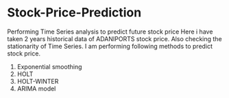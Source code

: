 # Stock-Price-Prediction
Performing Time Series analysis to predict future stock price
Here i have taken 2 years historical data of ADANIPORTS stock price.
Also checking the stationarity of Time Series.
I am performing following methods to predict stock price.
1. Exponential smoothing
2. HOLT
3. HOLT-WINTER
4. ARIMA model
